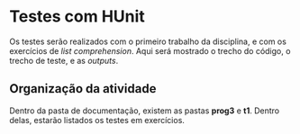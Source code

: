 # Testes com HUnit

Os testes serão realizados com o primeiro trabalho da disciplina, e com os exercícios de _list comprehension_. Aqui será mostrado o trecho do código, o trecho de teste, e as _outputs_.

## Organização da atividade

Dentro da pasta de documentação, existem as pastas **prog3** e **t1**. Dentro delas, estarão listados os testes em exercícios.


